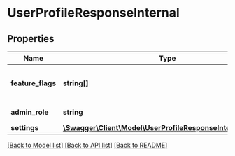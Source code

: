 # UserProfileResponseInternal

## Properties
Name | Type | Description | Notes
------------ | ------------- | ------------- | -------------
**feature_flags** | **string[]** | The feature flags that are enabled for this app | [optional] 
**admin_role** | **string** | The new admin_role | [optional] 
**settings** | [**\Swagger\Client\Model\UserProfileResponseInternalSettings**](UserProfileResponseInternalSettings.md) |  | [optional] 

[[Back to Model list]](../README.md#documentation-for-models) [[Back to API list]](../README.md#documentation-for-api-endpoints) [[Back to README]](../README.md)


